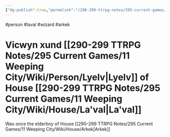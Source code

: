 ```yaml
---
{"dg-publish":true,"permalink":"/290-299-ttrpg-notes/295-current-games/11-weeping-city/wiki/person/vicwyn/"}
---
```



#person #laval #wizard #arkek 

# Vicwyn xund [[290-299 TTRPG Notes/295 Current Games/11 Weeping City/Wiki/Person/Lyelv\|Lyelv]] of House [[290-299 TTRPG Notes/295 Current Games/11 Weeping City/Wiki/House/La'val\|La'val]]

Was once the elderboy of House [[290-299 TTRPG Notes/295 Current Games/11 Weeping City/Wiki/House/Arkek\|Arkek]]